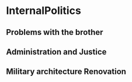 # InternalPolitics

## Problems with the brother



## Administration and Justice



## Military architecture Renovation

